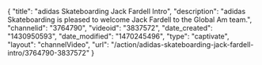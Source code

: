 {
    "title": "adidas Skateboarding Jack Fardell Intro",
    "description": "adidas Skateboarding is pleased to welcome Jack Fardell to the Global Am team.",
    "channelid": "3764790",
    "videoid": "3837572",
    "date_created": "1430950593",
    "date_modified": "1470245496",
    "type": "captivate",
    "layout": "channelVideo",
    "url": "\/action\/adidas-skateboarding-jack-fardell-intro\/3764790-3837572"
}
